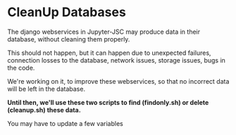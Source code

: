 # CleanUp Databases
The django webservices in Jupyter-JSC may produce data in their database, without cleaning them properly.  

This should not happen, but it can happen due to unexpected failures, connection losses to the database, network issues, storage issues, bugs in the code.  

We're working on it, to improve these webservices, so that no incorrect data will be left in the database.  

**Until then, we'll use these two scripts to find (findonly.sh) or delete (cleanup.sh) these data.**

You may have to update a few variables
